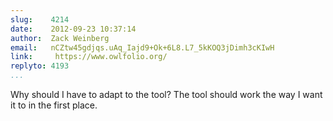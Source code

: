 ```yaml
---
slug:    4214
date:    2012-09-23 10:37:14
author:  Zack Weinberg
email:   nCZtw45gdjqs.uAq_Iajd9+Ok+6L8.L7_5kKOQ3jDimh3cKIwH
link:     https://www.owlfolio.org/
replyto: 4193
...
```


Why should I have to adapt to the tool?  The tool should work the way
I want it to in the first place.
